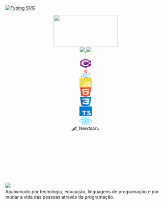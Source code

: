 <!-- ## Hi! I'm Arthur Belo 🦎🪐 -->
[![Typing SVG](https://readme-typing-svg.herokuapp.com/?color=cf88fd&size=35&center=true&vCenter=true&width=1000&lines=Hi,+my+name+is+Arthur+Belo+🦎🪐;I'm+20+years+old;I+from+Pernambuco,+Brazil;I+study+Computer+engineering+at+UNINASSAU;Be+Welcome!+:%29)](https://git.io/typing-svg)

<div style="display: flex; justify-content: center; align-items: center; flex-direction: column;">
  <img src="https://tenor.com/pt-BR/view/is-the-shadow-gif-26267515" width="200" height="100">
</div>

<div style="display: flex; justify-content: center; align-items: center; flex-direction: column;">
  <a href="https://github.com/newtsarthur">
    <img height="160em" src="https://github-readme-stats.vercel.app/api?username=newtsarthur&show_icons=true&theme=tokyonight&include_all_commits=true&count_private=true"/>
    <img height="160em" src="https://github-readme-stats.vercel.app/api/top-langs/?username=newtsarthur&layout=compact&langs_count=7&theme=tokyonight"/>
  </a>
</div>

<div style="display: flex; justify-content: center; align-items: center; flex-direction: column;"><br>
  <img align="center" alt="Arthur-Csharp" height="30" width="40" src="https://raw.githubusercontent.com/devicons/devicon/master/icons/csharp/csharp-original.svg">
  <img align="center" alt="Arthur-Java" height="30" width="40" src="https://raw.githubusercontent.com/devicons/devicon/master/icons/java/java-original.svg">
  <img align="center" alt="Arthur-Js" height="30" width="40" src="https://raw.githubusercontent.com/devicons/devicon/master/icons/javascript/javascript-plain.svg">
  <img align="center" alt="Arthur-HTML" height="30" width="40" src="https://raw.githubusercontent.com/devicons/devicon/master/icons/html5/html5-original.svg">
  <img align="center" alt="Arthur-CSS" height="30" width="40" src="https://raw.githubusercontent.com/devicons/devicon/master/icons/css3/css3-original.svg">
  <img align="center" alt="Arthur-Ts" height="30" width="40" src="https://raw.githubusercontent.com/devicons/devicon/master/icons/typescript/typescript-plain.svg">
  <img align="center" alt="Arthur-React" height="30" width="40" src="https://raw.githubusercontent.com/devicons/devicon/master/icons/react/react-original.svg">
  <img align="right" alt="gif_Newtsarthur" height="150" style="border-radius:50px;" src="https://cdn.discordapp.com/attachments/987214369983172668/1047337714099425351/Gif.gif" />
</div>
  
  ##

<div> 
  <a href="https://www.linkedin.com/in/arthur-belo-a7a0a221a/" target="_blank"><img src="https://img.shields.io/badge/-LinkedIn-%230077B5?style=for-the-badge&logo=linkedin&logoColor=white" target="_blank"></a> 
</div>
Apaixonado por tecnologia, educação, linguagens de programação e por mudar a vida das pessoas através da programação.
